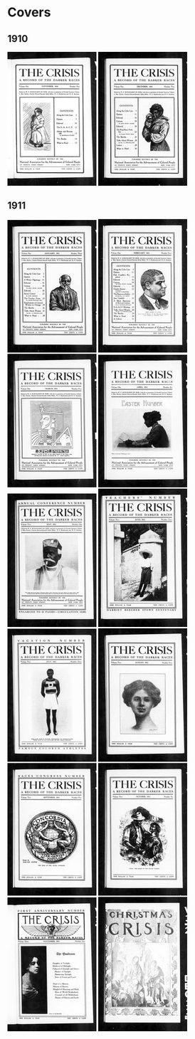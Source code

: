# Covers

## 1910
![](Images/1910-11_1_1.jpg)
![](Images/1910-12_1_2.jpg)

## 1911
![](Images/1911-01_1_3.jpg)
![](Images/1911-02_1_4.jpg)
![](Images/1911-03_1_5.jpg)
![](Images/1911-04_1_6.jpg)
![](Images/1911-05_2_1.jpg)
![](Images/1911-06_2_2.jpg)
![](Images/1911-07_2_3.jpg)
![](Images/1911-08_2_4.jpg)
![](Images/1911-09_2_5.jpg)
![](Images/1911-10_2_6.jpg)
![](Images/1911-11_3_1.jpg)
![](Images/1911-12_3_2.jpg)
